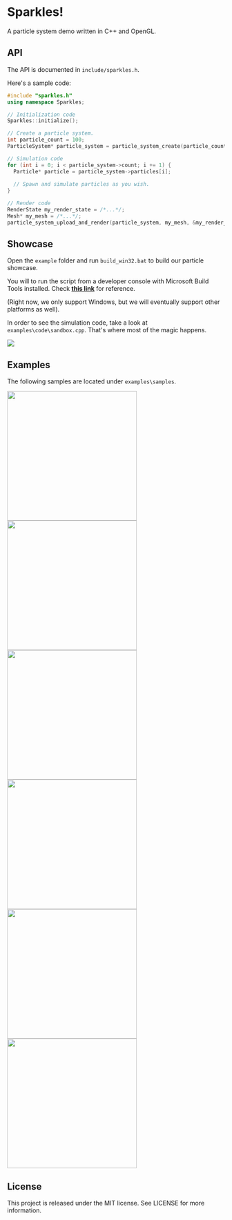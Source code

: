 # Sparkles!
A particle system demo written in C++ and OpenGL.

## API

The API is documented in ```include/sparkles.h```.

Here's a sample code:
``` C++
#include "sparkles.h"
using namespace Sparkles;

// Initialization code
Sparkles::initialize();

// Create a particle system.
int particle_count = 100;
ParticleSystem* particle_system = particle_system_create(particle_count);

// Simulation code
for (int i = 0; i < particle_system->count; i += 1) {
  Particle* particle = particle_system->particles[i];
  
  // Spawn and simulate particles as you wish.
}

// Render code
RenderState my_render_state = /*...*/;
Mesh* my_mesh = /*...*/;
particle_system_upload_and_render(particle_system, my_mesh, &my_render_state);
```

## Showcase

Open the ```example``` folder and run ```build_win32.bat``` to build our particle showcase.

You will to run the script from a developer console with Microsoft Build Tools installed. 
Check __[this link](https://learn.microsoft.com/en-us/cpp/build/building-on-the-command-line)__ for reference.

(Right now, we only support Windows, but we will eventually support other platforms as well).

In order to see the simulation code, take a look at ```examples\code\sandbox.cpp```. That's where most of the magic happens. 

<img src="/example/images/editor.gif"/>

## Examples

The following samples are located under ```examples\samples```.

<div style="display: grid;">
<img src="/example/images/firework1.gif" height="300"/>
<img src="/example/images/firework2.gif" height="300"/>
<img src="/example/images/fire.gif" height="300"/>
<img src="/example/images/cold_fire.gif" height="300"/>
<img src="/example/images/pulse1.gif" height="300"/>
<img src="/example/images/pulse2.gif" height="300"/>
</div>

## License

This project is released under the MIT license. See LICENSE for more information.
